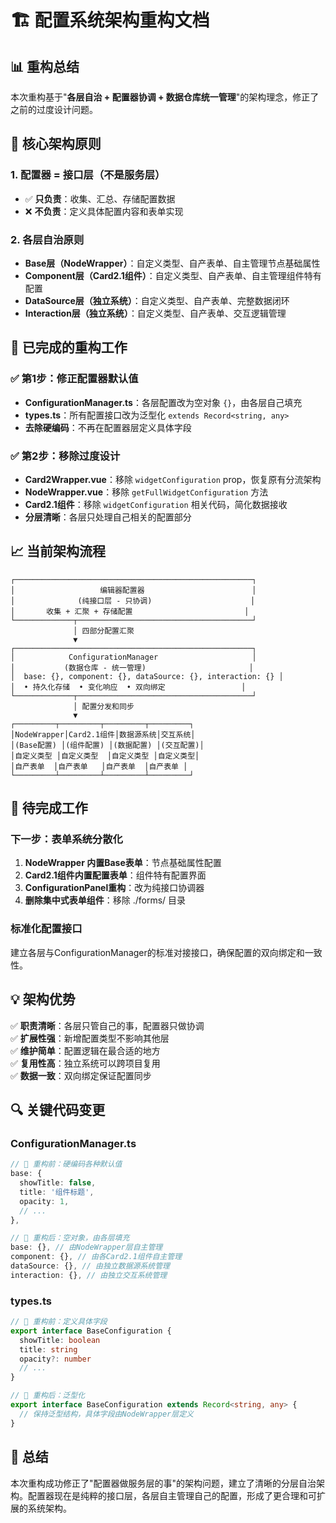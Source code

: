 # 🏗️ 配置系统架构重构文档

## 📊 重构总结

本次重构基于"**各层自治 + 配置器协调 + 数据仓库统一管理**"的架构理念，修正了之前的过度设计问题。

## 🎯 核心架构原则

### 1. 配置器 = 接口层（不是服务层）
- ✅ **只负责**：收集、汇总、存储配置数据
- ❌ **不负责**：定义具体配置内容和表单实现

### 2. 各层自治原则
- **Base层（NodeWrapper）**：自定义类型、自产表单、自主管理节点基础属性
- **Component层（Card2.1组件）**：自定义类型、自产表单、自主管理组件特有配置
- **DataSource层（独立系统）**：自定义类型、自产表单、完整数据闭环
- **Interaction层（独立系统）**：自定义类型、自产表单、交互逻辑管理

## 🔧 已完成的重构工作

### ✅ 第1步：修正配置器默认值
- **ConfigurationManager.ts**：各层配置改为空对象 `{}`，由各层自己填充
- **types.ts**：所有配置接口改为泛型化 `extends Record<string, any>`
- **去除硬编码**：不再在配置器层定义具体字段

### ✅ 第2步：移除过度设计
- **Card2Wrapper.vue**：移除 `widgetConfiguration` prop，恢复原有分流架构
- **NodeWrapper.vue**：移除 `getFullWidgetConfiguration` 方法
- **Card2.1组件**：移除 `widgetConfiguration` 相关代码，简化数据接收
- **分层清晰**：各层只处理自己相关的配置部分

## 📈 当前架构流程

```
┌─────────────────────────────────────────────────────┐
│                   编辑器配置器                        │
│              (纯接口层 - 只协调)                      │
│       收集 + 汇聚 + 存储配置                         │
└─────────────┬───────────────────────────────────────┘
              │ 四部分配置汇聚
              ▼
┌─────────────────────────────────────────────────────┐
│            ConfigurationManager                     │
│           (数据仓库 - 统一管理)                       │
│  base: {}, component: {}, dataSource: {}, interaction: {} │
│  • 持久化存储  • 变化响应  • 双向绑定                 │
└─────────────┬───────────────────────────────────────┘
              │ 配置分发和同步
              ▼
┌─────────┬─────────┬─────────┬─────────┐
│NodeWrapper│Card2.1组件│数据源系统│交互系统│
│(Base配置) │(组件配置) │(数据配置) │(交互配置)│
│自定义类型 │自定义类型  │自定义类型 │自定义类型│
│自产表单  │自产表单   │自产表单  │自产表单 │
└─────────┴─────────┴─────────┴─────────┘
```

## 🚧 待完成工作

### 下一步：表单系统分散化
1. **NodeWrapper 内置Base表单**：节点基础属性配置
2. **Card2.1组件内置配置表单**：组件特有配置界面
3. **ConfigurationPanel重构**：改为纯接口协调器
4. **删除集中式表单组件**：移除 ./forms/ 目录

### 标准化配置接口
建立各层与ConfigurationManager的标准对接接口，确保配置的双向绑定和一致性。

## 💡 架构优势

✅ **职责清晰**：各层只管自己的事，配置器只做协调  
✅ **扩展性强**：新增配置类型不影响其他层  
✅ **维护简单**：配置逻辑在最合适的地方  
✅ **复用性高**：独立系统可以跨项目复用  
✅ **数据一致**：双向绑定保证配置同步  

## 🔍 关键代码变更

### ConfigurationManager.ts
```typescript
// 🔧 重构前：硬编码各种默认值
base: {
  showTitle: false,
  title: '组件标题',
  opacity: 1,
  // ...
},

// 🔧 重构后：空对象，由各层填充
base: {}, // 由NodeWrapper层自主管理
component: {}, // 由各Card2.1组件自主管理  
dataSource: {}, // 由独立数据源系统管理
interaction: {}, // 由独立交互系统管理
```

### types.ts
```typescript
// 🔧 重构前：定义具体字段
export interface BaseConfiguration {
  showTitle: boolean
  title: string
  opacity?: number
  // ...
}

// 🔧 重构后：泛型化
export interface BaseConfiguration extends Record<string, any> {
  // 保持泛型结构，具体字段由NodeWrapper层定义
}
```

## 📝 总结

本次重构成功修正了"配置器做服务层的事"的架构问题，建立了清晰的分层自治架构。配置器现在是纯粹的接口层，各层自主管理自己的配置，形成了更合理和可扩展的系统架构。